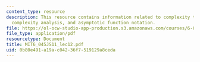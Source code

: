 ```yaml
---
content_type: resource
description: This resource contains information related to complexity theory, time
  complexity analysis, and asymptotic function notation.
file: https://ol-ocw-studio-app-production.s3.amazonaws.com/courses/6-045j-automata-computability-and-complexity-spring-2011/0b80e491a19ac04236f7519129a8ceda_MIT6_045JS11_lec12.pdf
file_type: application/pdf
resourcetype: Document
title: MIT6_045JS11_lec12.pdf
uid: 0b80e491-a19a-c042-36f7-519129a8ceda
---
```

